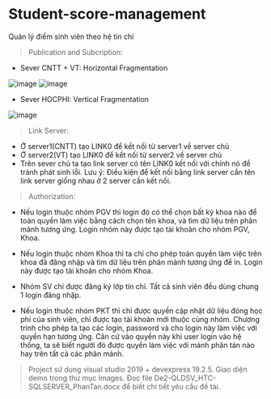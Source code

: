 # Student-score-management
Quản lý điểm sinh viên theo hệ tín chỉ
>Publication and Subcription:

  - Sever CNTT + VT: Horizontal Fragmentation 
  
  ![image](https://user-images.githubusercontent.com/67044416/178482290-71f5fb54-5eeb-4be9-b80e-8499a751d61e.png)
  ![image](https://user-images.githubusercontent.com/67044416/178482521-fdc8339a-dbfa-48c5-a7c2-32a51b3ef8d8.png)
  
  - Sever HOCPHI: Vertical Fragmentation
  
  ![image](https://user-images.githubusercontent.com/67044416/178482646-f5ba7427-0c65-4850-9310-09eb2433e9c8.png)
>Link Server:
  - Ở server1(CNTT) tạo LINK0 để kết nối từ server1 về server chủ
  - Ở server2(VT) tạo LINK0 để kết nối từ server2 về server chủ
  - Trên sever chủ ta tạo link server có tên LINK0 kết nối với chính nó để tránh phát sinh lỗi.
  Lưu ý: Điều kiện để kết nối bằng link server cần tên link server giống nhau ở 2 server cần kết nối.
>Authorization:
  - Nếu login thuộc nhóm PGV thì login đó có thể chọn bất kỳ khoa nào để toàn quyền làm việc bằng cách chọn tên khoa, và tìm dữ liệu trên phân mảnh tương ứng. Login nhóm này được tạo tài khoản cho nhóm PGV, Khoa.  
  - Nếu login thuộc nhóm Khoa thì ta chỉ cho phép toàn quyền làm việc trên khoa đã đăng nhập   và tìm dữ liệu trên phân mảnh tương ứng để in. Login này được tạo tài khoản cho nhóm Khoa.
  - Nhóm SV chỉ được đăng ký lớp tín chỉ. Tất cả sinh viên đều dùng chung 1 login đăng nhập.

  - Nếu login thuộc nhóm PKT thì chỉ được quyền cập nhật dữ liệu đóng học phí của sinh viên, chỉ được tạo tài khoản mới thuộc cùng nhóm.
  Chương trình cho phép ta tạo các login, password và cho login này làm việc với quyền hạn tương ứng. Căn cứ vào quyền này khi user login vào hệ thống, ta sẽ biết người đó được quyền làm việc với mảnh phân tán nào hay trên tất cả các phân mảnh.
  
>Project sử dụng visual studio 2019 + devexpress 19.2.5.
>Giao diện demo trong thư mục Images.
>Đọc file De2-QLDSV_HTC-SQLSERVER_PhanTan.docx để biết chi tiết yêu cầu đề tài.
